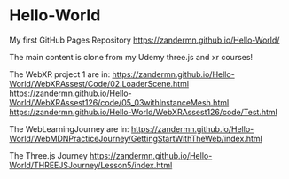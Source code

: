 # Hello-World
My first GitHub Pages Repository
https://zandermn.github.io/Hello-World/

The main content is clone from my Udemy three.js and xr courses!

The WebXR project 1 are in:
https://zandermn.github.io/Hello-World/WebXRAssest/Code/02.LoaderScene.html
https://zandermn.github.io/Hello-World/WebXRAssest126/code/05_03withInstanceMesh.html
https://zandermn.github.io/Hello-World/WebXRAssest126/code/Test.html

The WebLearningJourney are in:
https://zandermn.github.io/Hello-World/WebMDNPracticeJourney/GettingStartWithTheWeb/index.html

The Three.js Journey
https://zandermn.github.io/Hello-World/THREEJSJourney/Lesson5/index.html
